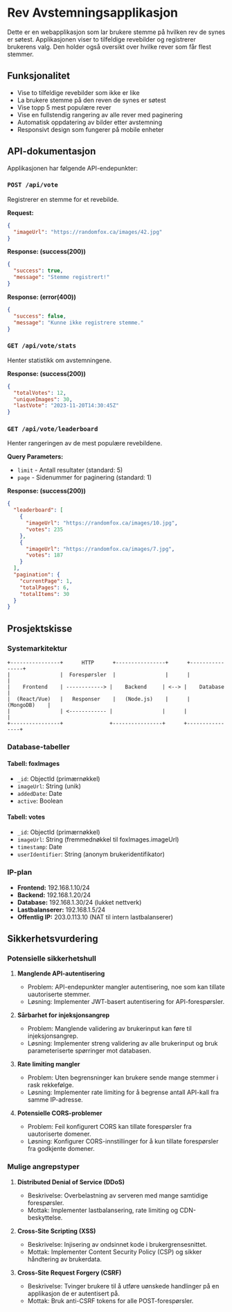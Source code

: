 # Rev Avstemningsapplikasjon

Dette er en webapplikasjon som lar brukere stemme på hvilken rev de synes er søtest. Applikasjonen viser to tilfeldige revebilder og registrerer brukerens valg. Den holder også oversikt over hvilke rever som får flest stemmer.

## Funksjonalitet

- Vise to tilfeldige revebilder som ikke er like
- La brukere stemme på den reven de synes er søtest
- Vise topp 5 mest populære rever
- Vise en fullstendig rangering av alle rever med paginering
- Automatisk oppdatering av bilder etter avstemning
- Responsivt design som fungerer på mobile enheter

## API-dokumentasjon

Applikasjonen har følgende API-endepunkter:

### `POST /api/vote`

Registrerer en stemme for et revebilde.

**Request:**
```json
{
  "imageUrl": "https://randomfox.ca/images/42.jpg"
}
```

**Response: (success(200))**
```json
{
  "success": true,
  "message": "Stemme registrert!"
}
```

**Response: (error(400))**
```json
{
  "success": false,
  "message": "Kunne ikke registrere stemme."
}
```

### `GET /api/vote/stats`

Henter statistikk om avstemningene.

**Response: (success(200))**
```json
{
  "totalVotes": 12,
  "uniqueImages": 30,
  "lastVote": "2023-11-20T14:30:45Z"
}
```

### `GET /api/vote/leaderboard`

Henter rangeringen av de mest populære revebildene.

**Query Parameters:**
- `limit` - Antall resultater (standard: 5)
- `page` - Sidenummer for paginering (standard: 1)

**Response: (success(200))**
```json
{
  "leaderboard": [
    {
      "imageUrl": "https://randomfox.ca/images/10.jpg",
      "votes": 235
    },
    {
      "imageUrl": "https://randomfox.ca/images/7.jpg",
      "votes": 187
    }
  ],
  "pagination": {
    "currentPage": 1,
    "totalPages": 6,
    "totalItems": 30
  }
}
```

## Prosjektskisse

### Systemarkitektur
```
+----------------+      HTTP      +----------------+      +----------------+
|                |  Forespørsler  |                |      |                |
|    Frontend    | ------------> |    Backend     | <--> |    Database    |
|  (React/Vue)   |   Responser    |   (Node.js)    |      |   (MongoDB)    |
|                | <------------ |                |      |                |
+----------------+               +----------------+      +----------------+
```

### Database-tabeller

#### Tabell: foxImages
- `_id`: ObjectId (primærnøkkel)
- `imageUrl`: String (unik)
- `addedDate`: Date
- `active`: Boolean

#### Tabell: votes
- `_id`: ObjectId (primærnøkkel)
- `imageUrl`: String (fremmednøkkel til foxImages.imageUrl)
- `timestamp`: Date
- `userIdentifier`: String (anonym brukeridentifikator)

### IP-plan
- **Frontend:** 192.168.1.10/24
- **Backend:** 192.168.1.20/24
- **Database:** 192.168.1.30/24 (lukket nettverk)
- **Lastbalanserer:** 192.168.1.5/24
- **Offentlig IP:** 203.0.113.10 (NAT til intern lastbalanserer)

## Sikkerhetsvurdering

### Potensielle sikkerhetshull

1. **Manglende API-autentisering**
   - Problem: API-endepunkter mangler autentisering, noe som kan tillate uautoriserte stemmer.
   - Løsning: Implementer JWT-basert autentisering for API-forespørsler.

2. **Sårbarhet for injeksjonsangrep**
   - Problem: Manglende validering av brukerinput kan føre til injeksjonsangrep.
   - Løsning: Implementer streng validering av alle brukerinput og bruk parameteriserte spørringer mot databasen.

3. **Rate limiting mangler**
   - Problem: Uten begrensninger kan brukere sende mange stemmer i rask rekkefølge.
   - Løsning: Implementer rate limiting for å begrense antall API-kall fra samme IP-adresse.

4. **Potensielle CORS-problemer**
   - Problem: Feil konfigurert CORS kan tillate forespørsler fra uautoriserte domener.
   - Løsning: Konfigurer CORS-innstillinger for å kun tillate forespørsler fra godkjente domener.

### Mulige angrepstyper

1. **Distributed Denial of Service (DDoS)**
   - Beskrivelse: Overbelastning av serveren med mange samtidige forespørsler.
   - Mottak: Implementer lastbalansering, rate limiting og CDN-beskyttelse.

2. **Cross-Site Scripting (XSS)**
   - Beskrivelse: Injisering av ondsinnet kode i brukergrensesnittet.
   - Mottak: Implementer Content Security Policy (CSP) og sikker håndtering av brukerdata.

3. **Cross-Site Request Forgery (CSRF)**
   - Beskrivelse: Tvinger brukere til å utføre uønskede handlinger på en applikasjon de er autentisert på.
   - Mottak: Bruk anti-CSRF tokens for alle POST-forespørsler.

